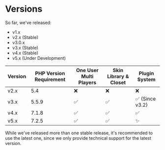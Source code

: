 # Versions

So far, we've released:

- v1.x
- v2.x (Stable)
- v3.0.x
- v3.x (Stable)
- v4.x (Stable)
- v5.x (Under Development)

| Version | PHP Version Requirement | One User Multi Players | Skin Library & Closet | Plugin System |
| ------- | ------------ | ------------ | -------- | -------- |
| v2.x    | 5.4          | ❌      | ❌  | ❌  |
| v3.x    | 5.5.9        | ✅        | ✅    | ✅ (Since v3.2) |
| v4.x    | 7.1.8        | ✅        | ✅    | ✅     |
| v5.x | 7.2.5 | ✅ | ✅ | ✨ |

While we've released more than one stable release, it's recommended to use the latest one, since we only provide technical support for the latest version.
